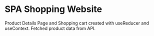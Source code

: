 # SPA Shopping Website
Product Details Page and Shopping cart created with useReducer and useContext.
Fetched product data from API.
